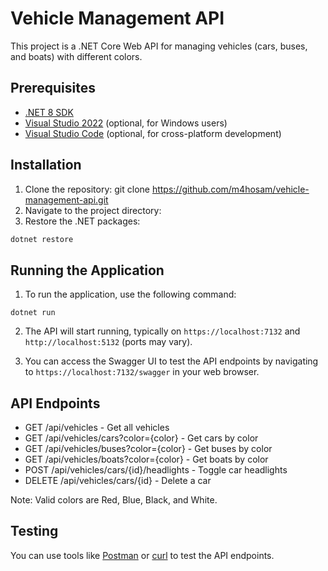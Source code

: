 # Vehicle Management API

This project is a .NET Core Web API for managing vehicles (cars, buses, and boats) with different colors.

## Prerequisites

- [.NET 8 SDK](https://dotnet.microsoft.com/download/dotnet/8.0)
- [Visual Studio 2022](https://visualstudio.microsoft.com/vs/) (optional, for Windows users)
- [Visual Studio Code](https://code.visualstudio.com/) (optional, for cross-platform development)

## Installation

1. Clone the repository:
   git clone https://github.com/m4hosam/vehicle-management-api.git
2. Navigate to the project directory:
3. Restore the .NET packages:

```bash
dotnet restore
```

## Running the Application

1. To run the application, use the following command:

```
dotnet run
```

2. The API will start running, typically on `https://localhost:7132` and `http://localhost:5132` (ports may vary).

3. You can access the Swagger UI to test the API endpoints by navigating to `https://localhost:7132/swagger` in your web browser.

## API Endpoints

- GET /api/vehicles - Get all vehicles
- GET /api/vehicles/cars?color={color} - Get cars by color
- GET /api/vehicles/buses?color={color} - Get buses by color
- GET /api/vehicles/boats?color={color} - Get boats by color
- POST /api/vehicles/cars/{id}/headlights - Toggle car headlights
- DELETE /api/vehicles/cars/{id} - Delete a car

Note: Valid colors are Red, Blue, Black, and White.

## Testing

You can use tools like [Postman](https://www.postman.com/) or [curl](https://curl.se/) to test the API endpoints.
